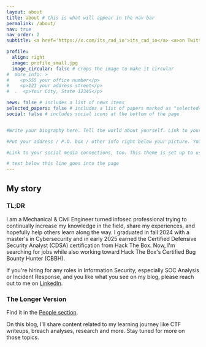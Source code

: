 ```yaml
---
layout: about
title: about # this is what will appear in the nav bar
permalink: /about/
nav: true
nav_order: 2
subtitle: <a href='https://x.com/its_rad_io'>its_rad_io</a> <a>on Twitter |</a> <a href='https://www.linkedin.com/in/edmundhughes/'>Edmund Hughes</a> <a> on LinkedIn</a> 

profile:
  align: right
  image: profile_small.jpg
  image_circular: false # crops the image to make it circular
#  more_info: >
#    <p>555 your office number</p>
#    <p>123 your address street</p>
#  .  <p>Your City, State 12345</p>

news: false # includes a list of news items
selected_papers: false # includes a list of papers marked as "selected={true}"
social: false # includes social icons at the bottom of the page


#Write your biography here. Tell the world about yourself. Link to your favorite [subreddit](http://reddit.com). You can put a picture in, too. The code is already in, just name your picture `prof_pic.jpg` and put it in the `img/` folder.

#Put your address / P.O. box / other info right below your picture. You can also disable any of these elements by editing `profile` property of the YAML header of your `_pages/about.md`. Edit `_bibliography/papers.bib` and Jekyll will render your [publications page](/al-folio/publications/) automatically.

#Link to your social media connections, too. This theme is set up to use [Font Awesome icons](https://fontawesome.com/) and [Academicons](https://jpswalsh.github.io/academicons/), like the ones below. Add your Facebook, Twitter, LinkedIn, Google Scholar, or just disable all of them.

# text below this line goes into the page
---
```


## My story

### TL;DR

I am a Mechanical & Civil Engineer turned infosec professional trying to continually increase my knowledge in the field, share my experiences, and hopefully help others learn along the way. I graduated in fall 2024 with a master's in Cybersecurity and in early 2025 earned the Certified Defensive Security Analyst (CDSA) certification from Hack The Box. Now, I'm searching for jobs while also working toward Hack The Box's Certified Bug Bounty Hunter (CBBH).

If you're hiring for any roles in Information Security, especially SOC Analysis or Incident Response, and you like what you see on my blog, please reach out to me on [LinkedIn](https://www.linkedin.com/in/edmundhughes/).

### The Longer Version
Find it in the <a href="/people/">People section</a>.

On this blog, I’ll share content related to my learning journey like CTF writeups, breach analyses, research and more. Stay tuned for more on those topics.
